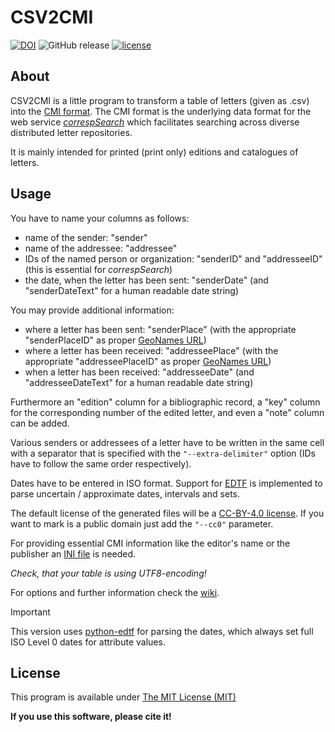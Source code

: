 # CSV2CMI

[![DOI](https://zenodo.org/badge/DOI/10.5281/zenodo.1249332.svg)](https://doi.org/10.5281/zenodo.1249332)
![GitHub release](https://img.shields.io/github/release/saw-leipzig/csv2cmi.svg)
[![license](https://img.shields.io/github/license/saw-leipzig/csv2cmi.svg)](https://opensource.org/licenses/MIT)

## About

CSV2CMI is a little program to transform a table of letters (given as .csv) into the [CMI format](https://github.com/TEI-Correspondence-SIG/CMIF).
The CMI format is the underlying data format for the web service *[correspSearch](https://correspsearch.net)* which facilitates searching across diverse distributed letter repositories.

It is mainly intended for printed (print only) editions and catalogues of letters.

## Usage

You have to name your columns as follows:

- name of the sender: "sender"
- name of the addressee: "addressee"
- IDs of the named person or organization: "senderID" and "addresseeID" (this is essential for *correspSearch*)
- the date, when the letter has been sent: "senderDate" (and "senderDateText" for a human readable date string)

You may provide additional information:

- where a letter has been sent: "senderPlace" (with the appropriate "senderPlaceID" as proper [GeoNames URL](http://www.geonames.org/))
- where a letter has been received: "addresseePlace" (with the appropriate "addresseePlaceID" as proper [GeoNames URL](http://www.geonames.org/))
- when a letter has been received: "addresseeDate" (and "addresseeDateText" for a human readable date string)

Furthermore an "edition" column for a bibliographic record, a "key" column for the corresponding number of the edited letter, and even a "note" column can be added.

Various senders or addressees of a letter have to be written in the same cell with a separator that is specified with the `"--extra-delimiter"` option (IDs have to follow the same order respectively).

Dates have to be entered in ISO format. Support for [EDTF](https://www.loc.gov/standards/datetime/edtf.html) is implemented to parse uncertain / approximate dates, intervals and sets.

The default license of the generated files will be a [CC-BY-4.0 license](https://creativecommons.org/licenses/by/4.0/deed.de). If you want to mark is a public domain just add the `"--cc0"` parameter.

For providing essential CMI information like the editor's name or the publisher an [INI file](https://en.wikipedia.org/wiki/INI_file) is needed.

*Check, that your table is using UTF8-encoding!*

For options and further information check the [wiki](https://github.com/saw-leipzig/csv2cmi/wiki).

> [!IMPORTANT]
> This version uses [python-edtf](https://github.com/ixc/python-edtf) for parsing the dates, which always set full ISO Level 0 dates for attribute values.

## License

This program is available under [The MIT License (MIT)](https://opensource.org/licenses/MIT)

__If you use this software, please cite it!__

